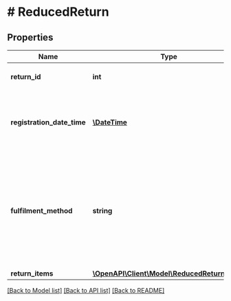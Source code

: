 # # ReducedReturn

## Properties

Name | Type | Description | Notes
------------ | ------------- | ------------- | -------------
**return_id** | **int** | Unique identifier for a return. | [optional]
**registration_date_time** | [**\DateTime**](\DateTime.md) | The date and time in ISO 8601 format when this return was registered. | [optional]
**fulfilment_method** | **string** | Specifies whether this shipment has been fulfilled by the retailer (FBR) or fulfilled by bol.com (FBB). Defaults to FBR. | [optional]
**return_items** | [**\OpenAPI\Client\Model\ReducedReturnItem[]**](ReducedReturnItem.md) |  |

[[Back to Model list]](../../README.md#models) [[Back to API list]](../../README.md#endpoints) [[Back to README]](../../README.md)
